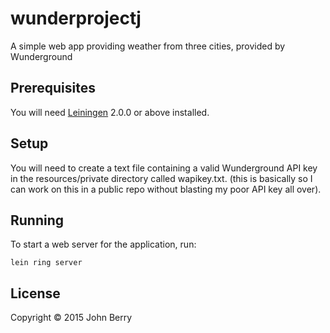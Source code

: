 # wunderprojectj

A simple web app providing weather from three cities, provided by Wunderground

## Prerequisites

You will need [Leiningen][] 2.0.0 or above installed.

[leiningen]: https://github.com/technomancy/leiningen

## Setup

You will need to create a text file containing a valid Wunderground API key in the resources/private directory called wapikey.txt. (this is basically so I can work on this in a public repo without blasting my poor API key all over).

## Running

To start a web server for the application, run:

    lein ring server

## License

Copyright © 2015 John Berry
